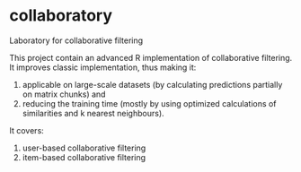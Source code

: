 # collaboratory
Laboratory for collaborative filtering

This project contain an advanced R implementation of collaborative filtering. It improves classic implementation, thus making it:
1. applicable on large-scale datasets (by calculating predictions partially on matrix chunks) and 
2. reducing the training time (mostly by using optimized calculations of similarities and k nearest neighbours).

It covers:
1. user-based collaborative filtering
2. item-based collaborative filtering
